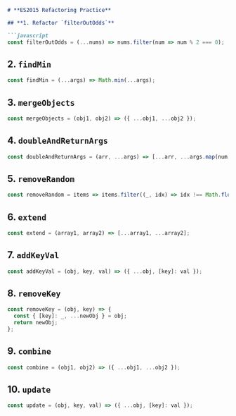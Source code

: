 ```markdown
# **ES2015 Refactoring Practice**

## **1. Refactor `filterOutOdds`**

```javascript
const filterOutOdds = (...nums) => nums.filter(num => num % 2 === 0);
```

## **2. `findMin`**

```javascript
const findMin = (...args) => Math.min(...args);
```

## **3. `mergeObjects`**

```javascript
const mergeObjects = (obj1, obj2) => ({ ...obj1, ...obj2 });
```

## **4. `doubleAndReturnArgs`**

```javascript
const doubleAndReturnArgs = (arr, ...args) => [...arr, ...args.map(num => num * 2)];
```

## **5. `removeRandom`**

```javascript
const removeRandom = items => items.filter((_, idx) => idx !== Math.floor(Math.random() * items.length));
```

## **6. `extend`**

```javascript
const extend = (array1, array2) => [...array1, ...array2];
```

## **7. `addKeyVal`**

```javascript
const addKeyVal = (obj, key, val) => ({ ...obj, [key]: val });
```

## **8. `removeKey`**

```javascript
const removeKey = (obj, key) => {
  const { [key]: _, ...newObj } = obj;
  return newObj;
};
```

## **9. `combine`**

```javascript
const combine = (obj1, obj2) => ({ ...obj1, ...obj2 });
```

## **10. `update`**

```javascript
const update = (obj, key, val) => ({ ...obj, [key]: val });
```
```
